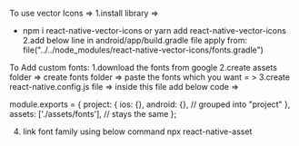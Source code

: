 To use vector Icons =>
1.install library =>
- npm i react-native-vector-icons or yarn add react-native-vector-icons
2.add below line  in android/app/build.gradle file 
apply from: file("../../node_modules/react-native-vector-icons/fonts.gradle")

To Add custom fonts:
1.download the fonts from google
2.create assets folder => create fonts folder => paste the fonts which you want = >
3.create react-native.config.js file => inside this file add below code =>

module.exports = {
  project: {
    ios: {},
    android: {}, // grouped into "project"
  },
  assets: ['./assets/fonts'], // stays the same
};

4. link font family using below command
npx react-native-asset
